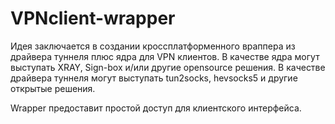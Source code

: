 # VPNclient-wrapper

Идея заключается в создании кроссплатформенного враппера из драйвера туннеля плюс ядра для VPN клиентов.
В качестве ядра могут выступать XRAY, Sign-box и/или другие opensource решения.
В качестве драйвера туннеля могут выступать tun2socks, hevsocks5 и другие открытые решения.

Wrapper предоставит простой доступ для клиентского интерфейса.

